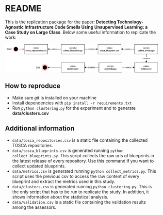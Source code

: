 # README

This is the replication package for the paper: **Detecting Technology-Agnostic Infrastructure Code Smells Using Unsupervised Learning: a Case Study on Large Class**.
Below some useful information to replicate the work:

<p align="center" width="100%">
    <img src="./pipeline.png"> 
</p>

## How to reproduce

* Make sure *git* is installed on your machine
* Install dependencies with `pip install -r requirements.txt`
* Run `python clustering.py` for the experiment and to generate **data/clusters.csv** 

## Additional information

* `data/tosca_repositories.csv` is a static file containing the collected TOSCA repositories.
* `data/tosca_blueprints.csv` is generated running `python collect_blueprints.py`. This script collects the raw urls of 
  blueprints in the latest release of every repository. Use this command if you want to collect updated blueprints.   
* `data/metrics.csv` is generated running `python collect_metrics.py`. This script uses the previous csv to access the 
  raw content of every blueprint and extract the metrics used in this study.
* `data/clusters.csv` is generated running `python clustering.py`. This is the only script that has to be run to
  replicate the study. In addition, it shows information about the statistical analysis.
* `data/validation.csv` is a static file containing the validation results among the assessors.  
